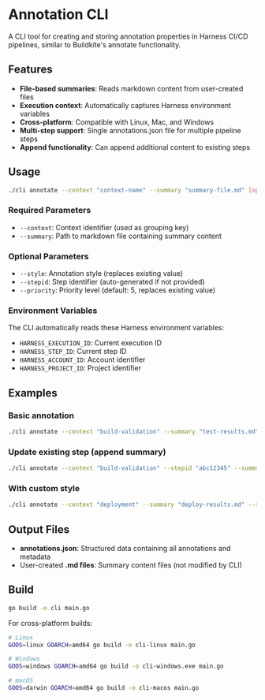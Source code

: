 # Annotation CLI

A CLI tool for creating and storing annotation properties in Harness CI/CD pipelines, similar to Buildkite's annotate functionality.

## Features

- **File-based summaries**: Reads markdown content from user-created files
- **Execution context**: Automatically captures Harness environment variables
- **Cross-platform**: Compatible with Linux, Mac, and Windows
- **Multi-step support**: Single annotations.json file for multiple pipeline steps
- **Append functionality**: Can append additional content to existing steps

## Usage

```bash
./cli annotate --context "context-name" --summary "summary-file.md" [options]
```

### Required Parameters

- `--context`: Context identifier (used as grouping key)
- `--summary`: Path to markdown file containing summary content

### Optional Parameters

- `--style`: Annotation style (replaces existing value)
- `--stepid`: Step identifier (auto-generated if not provided)
- `--priority`: Priority level (default: 5, replaces existing value)

### Environment Variables

The CLI automatically reads these Harness environment variables:

- `HARNESS_EXECUTION_ID`: Current execution ID
- `HARNESS_STEP_ID`: Current step ID
- `HARNESS_ACCOUNT_ID`: Account identifier
- `HARNESS_PROJECT_ID`: Project identifier

## Examples

### Basic annotation
```bash
./cli annotate --context "build-validation" --summary "test-results.md" --priority 8
```

### Update existing step (append summary)
```bash
./cli annotate --context "build-validation" --stepid "abc12345" --summary "additional-notes.md"
```

### With custom style
```bash
./cli annotate --context "deployment" --summary "deploy-results.md" --style "success" --priority 9
```

## Output Files

- **annotations.json**: Structured data containing all annotations and metadata
- User-created **.md files**: Summary content files (not modified by CLI)

## Build

```bash
go build -o cli main.go
```

For cross-platform builds:
```bash
# Linux
GOOS=linux GOARCH=amd64 go build -o cli-linux main.go

# Windows
GOOS=windows GOARCH=amd64 go build -o cli-windows.exe main.go

# macOS
GOOS=darwin GOARCH=amd64 go build -o cli-macos main.go
```
